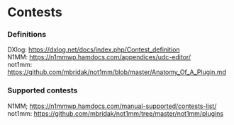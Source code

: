 # Contests

### Definitions

DXlog: https://dxlog.net/docs/index.php/Contest_definition  
N1MM: https://n1mmwp.hamdocs.com/appendices/udc-editor/  
not1mm: https://github.com/mbridak/not1mm/blob/master/Anatomy_Of_A_Plugin.md


### Supported contests


N1MM;  https://n1mmwp.hamdocs.com/manual-supported/contests-list/  
not1mm: https://github.com/mbridak/not1mm/tree/master/not1mm/plugins  

